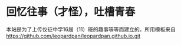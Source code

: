 # 回忆往事（才怪），吐槽青春

本站是为了上传仪征中学16届（11）班的趣事等等而建立的。所用模板来自 https://github.com/leopardpan/leopardpan.github.io.git
